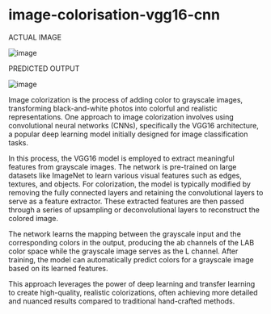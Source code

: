 # image-colorisation-vgg16-cnn
ACTUAL IMAGE

![image](https://user-images.githubusercontent.com/44821150/117338337-12f40a00-aebc-11eb-8434-3bdec5b4647a.png)

PREDICTED OUTPUT

![image](https://user-images.githubusercontent.com/44821150/117338393-21422600-aebc-11eb-92d6-329684083fb1.png)


Image colorization is the process of adding color to grayscale images, transforming black-and-white photos into colorful and realistic representations. One approach to image colorization involves using convolutional neural networks (CNNs), specifically the VGG16 architecture, a popular deep learning model initially designed for image classification tasks.

In this process, the VGG16 model is employed to extract meaningful features from grayscale images. The network is pre-trained on large datasets like ImageNet to learn various visual features such as edges, textures, and objects. For colorization, the model is typically modified by removing the fully connected layers and retaining the convolutional layers to serve as a feature extractor. These extracted features are then passed through a series of upsampling or deconvolutional layers to reconstruct the colored image.

The network learns the mapping between the grayscale input and the corresponding colors in the output, producing the ab channels of the LAB color space while the grayscale image serves as the L channel. After training, the model can automatically predict colors for a grayscale image based on its learned features.

This approach leverages the power of deep learning and transfer learning to create high-quality, realistic colorizations, often achieving more detailed and nuanced results compared to traditional hand-crafted methods.
